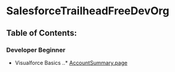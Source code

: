 # SalesforceTrailheadFreeDevOrg

## Table of Contents:

### Developer Beginner
* Visualforce Basics
..* [AccountSummary.page](../blob/master/src/pages/AccountSummary.page)
